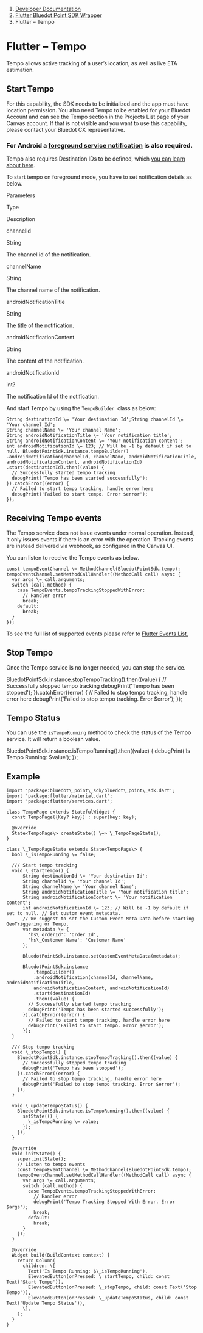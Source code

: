 1.  [Developer Documentation](https://docs.bluedot.io)
2.  [Flutter Bluedot Point SDK Wrapper](https://docs.bluedot.io/flutter-library/)
3.  Flutter – Tempo

Flutter – Tempo
===============

Tempo allows active tracking of a user’s location, as well as live ETA estimation.

Start Tempo
-----------

For this capability, the SDK needs to be initialized and the app must have location permission. You also need Tempo to be enabled for your Bluedot Account and can see the Tempo section in the Projects List page of your Canvas account. If that is not visible and you want to use this capability, please contact your Bluedot CX representative.

### For Android a [foreground service notification](https://docs.bluedot.io/android-sdk/android-location-permission-notifications-best-practices/) is also required.

Tempo also requires Destination IDs to be defined, which [you can learn about here](https://docs.bluedot.io/tempo/create-your-destinations/).

To start tempo on foreground mode, you have to set notification details as below.

Parameters

Type

Description

channelId

String

The channel id of the notification.

channelName

String

The channel name of the notification.

androidNotificationTitle

String

The title of the notification.

androidNotificationContent

String

The content of the notification.

androidNotificationId

int?

The notification Id of the notification.

And start Tempo by using the `TempoBuilder`  class as below:

```
String destinationId \= 'Your destination Id';String channelId \= 'Your channel Id';
String channelName \= 'Your channel Name';
String androidNotificationTitle \= 'Your notification title';
String androidNotificationContent \= 'Your notification content';
int androidNotificationId \= 123; // Will be -1 by default if set to null. BluedotPointSdk.instance.tempoBuilder() 
.androidNotification(channelId, channelName, androidNotificationTitle, androidNotificationContent, androidNotificationId) 
.start(destinationId).then((value) { 
  // Successfully started tempo tracking 
  debugPrint('Tempo has been started successfully'); 
}).catchError((error) { 
  // Failed to start tempo tracking, handle error here 
  debugPrint('Failed to start tempo. Error $error'); 
});
```

Receiving Tempo events
----------------------

The Tempo service does not issue events under normal operation. Instead, it only issues events if there is an error with the operation. Tracking events are instead delivered via webhook, as configured in the Canvas UI.

You can listen to receive the Tempo events as below.

```
const tempoEventChannel \= MethodChannel(BluedotPointSdk.tempo);
tempoEventChannel.setMethodCallHandler((MethodCall call) async {
  var args \= call.arguments;
  switch (call.method) {
    case TempoEvents.tempoTrackingStoppedWithError:
      // Handler error
      break;
    default:
      break;
  }
});
```

To see the full list of supported events please refer to [Flutter Events List.](https://docs.bluedot.io/flutter-library/flutter-events-list)

Stop Tempo
----------

Once the Tempo service is no longer needed, you can stop the service.

BluedotPointSdk.instance.stopTempoTracking().then((value) {
  // Successfully stopped tempo tracking
  debugPrint('Tempo has been stopped');
}).catchError((error) {
  // Failed to stop tempo tracking, handle error here
  debugPrint('Failed to stop tempo tracking. Error $error');
});

Tempo Status
------------

You can use the `isTempoRunning` method to check the status of the Tempo service. It will return a boolean value.

BluedotPointSdk.instance.isTempoRunning().then((value) {
  debugPrint('Is Tempo Running: $value');
});

Example
-------
```
import 'package:bluedot\_point\_sdk/bluedot\_point\_sdk.dart';
import 'package:flutter/material.dart';
import 'package:flutter/services.dart';

class TempoPage extends StatefulWidget {
  const TempoPage({Key? key}) : super(key: key);

  @override
  State<TempoPage\> createState() \=> \_TempoPageState();
}

class \_TempoPageState extends State<TempoPage\> {
  bool \_isTempoRunning \= false;

  /// Start tempo tracking
  void \_startTempo() {
      String destinationId \= 'Your destination Id';
      String channelId \= 'Your channel Id';
      String channelName \= 'Your channel Name';
      String androidNotificationTitle \= 'Your notification title';
      String androidNotificationContent \= 'Your notification content';
      int androidNotificationId \= 123; // Will be -1 by default if set to null. // Set custom event metadata.
      // We suggest to set the Custom Event Meta Data before starting GeoTriggering or Tempo.
      var metadata \= {
        'hs\_orderId': 'Order Id',
        'hs\_Customer Name': 'Customer Name'
      };

      BluedotPointSdk.instance.setCustomEventMetaData(metadata);

      BluedotPointSdk.instance
          .tempoBuilder()
          .androidNotification(channelId, channelName, androidNotificationTitle,
          androidNotificationContent, androidNotificationId)
          .start(destinationId)
          .then((value) {
        // Successfully started tempo tracking
        debugPrint('Tempo has been started successfully');
      }).catchError((error) {
        // Failed to start tempo tracking, handle error here
        debugPrint('Failed to start tempo. Error $error');
      });
  }

  /// Stop tempo tracking
  void \_stopTempo() {
    BluedotPointSdk.instance.stopTempoTracking().then((value) {
      // Successfully stopped tempo tracking
      debugPrint('Tempo has been stopped');
    }).catchError((error) {
      // Failed to stop tempo tracking, handle error here
      debugPrint('Failed to stop tempo tracking. Error $error');
    });
  }

  void \_updateTempoStatus() {
    BluedotPointSdk.instance.isTempoRunning().then((value) {
      setState(() {
        \_isTempoRunning \= value;
      });
    });
  }

  @override
  void initState() {
    super.initState();
    // Listen to tempo events
    const tempoEventChannel \= MethodChannel(BluedotPointSdk.tempo);
    tempoEventChannel.setMethodCallHandler((MethodCall call) async {
      var args \= call.arguments;
      switch (call.method) {
        case TempoEvents.tempoTrackingStoppedWithError:
          // Handler error
          debugPrint('Tempo Tracking Stopped With Error. Error $args');
          break;
        default:
          break;
      }
    });
  }

  @override
  Widget build(BuildContext context) {
    return Column(
      children: \[
        Text('Is Tempo Running: $\_isTempoRunning'),
        ElevatedButton(onPressed: \_startTempo, child: const Text('Start Tempo')),
        ElevatedButton(onPressed: \_stopTempo, child: const Text('Stop Tempo')),
        ElevatedButton(onPressed: \_updateTempoStatus, child: const Text('Update Tempo Status')),
      \],
    );
  }
}
```